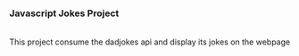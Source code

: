 <h3>Javascript Jokes Project</h3><br>
This project consume the dadjokes api and display its jokes on the webpage 
